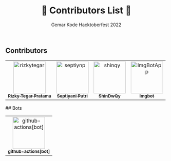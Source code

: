 <h1 align="center">🎉 Contributors List 🎉</h3>
<p align="center">Gemar Kode Hacktoberfest 2022</p>
<br />

## Contributors

<!-- readme: contributors,ImgBotApp/- -start -->
<table>
<tr>
    <td align="center">
        <a href="https://github.com/rizkytegar">
            <img src="https://avatars.githubusercontent.com/u/55475891?v=4" width="100;" alt="rizkytegar"/>
            <br />
            <sub><b>Rizky Tegar Pratama</b></sub>
        </a>
    </td>
    <td align="center">
        <a href="https://github.com/septiynp">
            <img src="https://avatars.githubusercontent.com/u/113845016?v=4" width="100;" alt="septiynp"/>
            <br />
            <sub><b>Septiyani Putri</b></sub>
        </a>
    </td>
    <td align="center">
        <a href="https://github.com/shinqy">
            <img src="https://avatars.githubusercontent.com/u/91445296?v=4" width="100;" alt="shinqy"/>
            <br />
            <sub><b>ShinDwQy</b></sub>
        </a>
    </td>
    <td align="center">
        <a href="https://github.com/ImgBotApp">
            <img src="https://avatars.githubusercontent.com/u/31427850?v=4" width="100;" alt="ImgBotApp"/>
            <br />
            <sub><b>Imgbot</b></sub>
        </a>
    </td></tr>
</table>
<!-- readme: contributors,ImgBotApp/- -end -->
## Bots

<!-- readme: bots -start -->
<table>
<tr>
    <td align="center">
        <a href="https://github.com/github-actions[bot]">
            <img src="https://avatars.githubusercontent.com/in/15368?v=4" width="100;" alt="github-actions[bot]"/>
            <br />
            <sub><b>github-actions[bot]</b></sub>
        </a>
    </td></tr>
</table>
<!-- readme: bots -end -->
